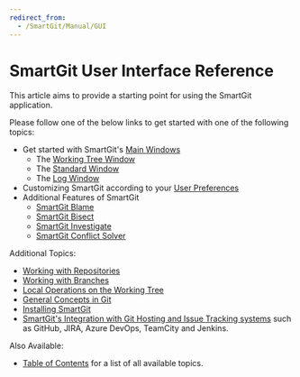 ```yaml
---
redirect_from:
  - /SmartGit/Manual/GUI
---
```

# SmartGit User Interface Reference

This article aims to provide a starting point for using the SmartGit application.

Please follow one of the below links to get started with one of the following topics:

- Get started with SmartGit's [Main Windows](Main-Windows.md)
    - The [Working Tree Window](Working-Tree-Window.md)
    - The [Standard Window](Standard-Window.md)
    - The [Log Window](Log-Window.md)
- Customizing SmartGit according to your [User Preferences](Preferences/Preferences.md)
- Additional Features of SmartGit
    - [SmartGit Blame](Blame.md)
    - [SmartGit Bisect](Bisect.md)
    - [SmartGit Investigate](Investigate.md)
    - [SmartGit Conflict Solver](Branch/Conflict-Solver.md)

Additional Topics:

- [Working with Repositories](Repository/Repository.md)
- [Working with Branches](Branch/Branching.md)
- [Local Operations on the Working Tree](Local-Operations-on-the-Working-Tree.md)
- [General Concepts in Git](../GitConcepts/Git-Concepts.md)
- [Installing SmartGit](../Installation/Installation-and-Files.md)
- [SmartGit's Integration with Git Hosting and Issue Tracking systems](../Installation/Installation-and-Files.md) such as GitHub, JIRA, Azure DevOps, TeamCity and Jenkins.

Also Available:

- [Table of Contents](../index.md) for a list of all available topics.
